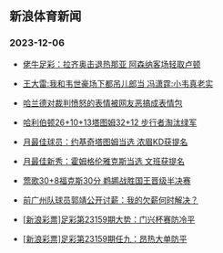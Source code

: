 ## 新浪体育新闻 
### 2023-12-06

+ [佬牛足彩：拉齐奥击退热那亚 阿森纳客场轻取卢顿](https://sports.sina.com.cn/l/2023-12-05/doc-imzwxqsx3397772.shtml)

+ [王大雷:我和韦世豪场下都吊儿郎当 冯潇霆:小韦真老实](https://sports.sina.com.cn/china/2023-12-05/doc-imzwxqtc1614773.shtml)

+ [哈兰德对裁判愤怒的表情被网友恶搞成表情包](https://sports.sina.com.cn/g/pl/2023-12-05/doc-imzwxkma7175585.shtml)

+ [哈利伯顿26+10+13塔图姆32+12 步行者淘汰绿军](https://sports.sina.com.cn/basketball/nba/2023-12-05/doc-imzwxqsv6642741.shtml)

+ [月最佳球员：约基奇塔图姆当选 浓眉KD获提名](https://sports.sina.com.cn/basketball/nba/2023-12-05/doc-imzwxkkx6728181.shtml)

+ [月最佳新秀：霍姆格伦雅克斯当选 文班获提名](https://sports.sina.com.cn/basketball/nba/2023-12-05/doc-imzwxkmf1726753.shtml)

+ [莺歌30+8福克斯30分 鹈鹕战胜国王晋级半决赛](https://sports.sina.com.cn/basketball/nba/2023-12-05/doc-imzwxuyv3329866.shtml)

+ [前广州队球员郭靖公开讨薪：我的欠薪何时解决？](https://sports.sina.com.cn/china/2023-12-05/doc-imzwxqsx3399189.shtml)

+ [[新浪彩票]足彩第23159期大势：门兴杯赛防冷平](https://sports.sina.com.cn/l/2023-12-05/doc-imzwwhxq7730575.shtml)

+ [[新浪彩票]足彩第23159期任九：昂热大单防平](https://sports.sina.com.cn/l/2023-12-05/doc-imzwwhxm7254473.shtml)

